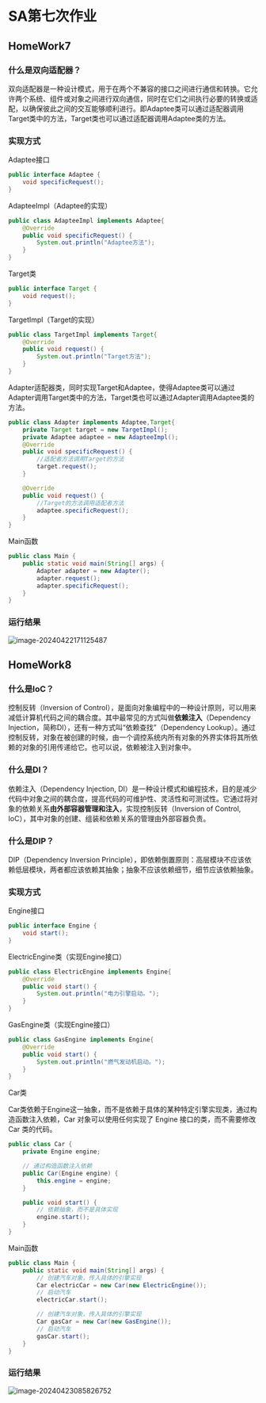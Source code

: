 # SA第七次作业

## HomeWork7

### 什么是双向适配器？

双向适配器是一种设计模式，用于在两个不兼容的接口之间进行通信和转换。它允许两个系统、组件或对象之间进行双向通信，同时在它们之间执行必要的转换或适配，以确保彼此之间的交互能够顺利进行。即Adaptee类可以通过适配器调用Target类中的方法，Target类也可以通过适配器调用Adaptee类的方法。

### 实现方式

Adaptee接口

```java
public interface Adaptee {
    void specificRequest();
}
```

AdapteeImpl（Adaptee的实现）

```java
public class AdapteeImpl implements Adaptee{
    @Override
    public void specificRequest() {
        System.out.println("Adaptee方法");
    }
}
```

Target类

```java
public interface Target {
    void request();
}
```

TargetImpl（Target的实现）

```java
public class TargetImpl implements Target{
    @Override
    public void request() {
        System.out.println("Target方法");
    }
}
```

Adapter适配器类，同时实现Target和Adaptee，使得Adaptee类可以通过Adapter调用Target类中的方法，Target类也可以通过Adapter调用Adaptee类的方法。

```java
public class Adapter implements Adaptee,Target{
    private Target target = new TargetImpl();
    private Adaptee adaptee = new AdapteeImpl();
    @Override
    public void specificRequest() {
        //适配者方法调用Target的方法
        target.request();
    }

    @Override
    public void request() {
        //Target的方法调用适配者方法
        adaptee.specificRequest();
    }
}
```

Main函数

```java
public class Main {
    public static void main(String[] args) {
        Adapter adapter = new Adapter();
        adapter.request();
        adapter.specificRequest();
    }
}
```

### 运行结果

![image-20240422171125487](C:\Users\CC507\AppData\Roaming\Typora\typora-user-images\image-20240422171125487.png)

## HomeWork8

### 什么是IoC？

控制反转（Inversion of Control），是面向对象编程中的一种设计原则，可以用来减低计算机代码之间的耦合度。其中最常见的方式叫做**依赖注入**（Dependency Injection，简称DI），还有一种方式叫“依赖查找”（Dependency Lookup）。通过控制反转，对象在被创建的时候，由一个调控系统内所有对象的外界实体将其所依赖的对象的引用传递给它。也可以说，依赖被注入到对象中。

### 什么是DI？

依赖注入（Dependency Injection, DI）是一种设计模式和编程技术，目的是减少代码中对象之间的耦合度，提高代码的可维护性、灵活性和可测试性。它通过将对象的依赖关系**由外部容器管理和注入**，实现控制反转（Inversion of Control, IoC），其中对象的创建、组装和依赖关系的管理由外部容器负责。

### 什么是DIP？

DIP（Dependency Inversion Principle），即依赖倒置原则：高层模块不应该依赖低层模块，两者都应该依赖其抽象；抽象不应该依赖细节，细节应该依赖抽象。

### 实现方式

Engine接口

```java
public interface Engine {
    void start();
}
```

ElectricEngine类（实现Engine接口）

```java
public class ElectricEngine implements Engine{
    @Override
    public void start() {
        System.out.println("电力引擎启动。");
    }
}
```

GasEngine类（实现Engine接口）

```java
public class GasEngine implements Engine{
    @Override
    public void start() {
        System.out.println("燃气发动机启动。");
    }
}
```

Car类

Car类依赖于Engine这一抽象，而不是依赖于具体的某种特定引擎实现类，通过构造函数注入依赖，Car 对象可以使用任何实现了 Engine 接口的类，而不需要修改 Car 类的代码。

```java
public class Car {
    private Engine engine;

    // 通过构造函数注入依赖
    public Car(Engine engine) {
        this.engine = engine;
    }

    public void start() {
        // 依赖抽象，而不是具体实现
        engine.start();
    }
}
```

Main函数

```java
public class Main {
    public static void main(String[] args) {
        // 创建汽车对象，传入具体的引擎实现
        Car electricCar = new Car(new ElectricEngine());
        // 启动汽车
        electricCar.start();

        // 创建汽车对象，传入具体的引擎实现
        Car gasCar = new Car(new GasEngine());
        // 启动汽车
        gasCar.start();
    }
}
```

### 运行结果

![image-20240423085826752](C:\Users\CC507\AppData\Roaming\Typora\typora-user-images\image-20240423085826752.png)